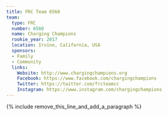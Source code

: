 ```yaml
---
title: FRC Team 6560
team:
  type: FRC
  number: 6560
  name: Charging Champions
  rookie_year: 2017
  location: Irvine, California, USA
  sponsors:
  - Family
  - Community
  links:
    Website: http://www.chargingchampions.org
    Facebook: https://www.facebook.com/chargingchampions
    Twitter: https://twitter.com/frcteamcc
    Instagram: https://www.instagram.com/chargingchampions
---
```


{% include remove_this_line_and_add_a_paragraph %}